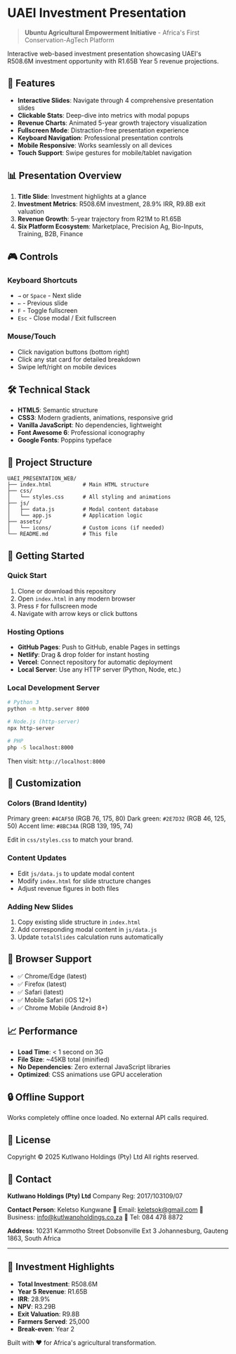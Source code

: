 # UAEI Investment Presentation

> **Ubuntu Agricultural Empowerment Initiative** - Africa's First Conservation-AgTech Platform

Interactive web-based investment presentation showcasing UAEI's R508.6M investment opportunity with R1.65B Year 5 revenue projections.

## 🚀 Features

- **Interactive Slides**: Navigate through 4 comprehensive presentation slides
- **Clickable Stats**: Deep-dive into metrics with modal popups
- **Revenue Charts**: Animated 5-year growth trajectory visualization
- **Fullscreen Mode**: Distraction-free presentation experience
- **Keyboard Navigation**: Professional presentation controls
- **Mobile Responsive**: Works seamlessly on all devices
- **Touch Support**: Swipe gestures for mobile/tablet navigation

## 📊 Presentation Overview

1. **Title Slide**: Investment highlights at a glance
2. **Investment Metrics**: R508.6M investment, 28.9% IRR, R9.8B exit valuation
3. **Revenue Growth**: 5-year trajectory from R21M to R1.65B
4. **Six Platform Ecosystem**: Marketplace, Precision Ag, Bio-Inputs, Training, B2B, Finance

## 🎮 Controls

### Keyboard Shortcuts
- `→` or `Space` - Next slide
- `←` - Previous slide
- `F` - Toggle fullscreen
- `Esc` - Close modal / Exit fullscreen

### Mouse/Touch
- Click navigation buttons (bottom right)
- Click any stat card for detailed breakdown
- Swipe left/right on mobile devices

## 🛠️ Technical Stack

- **HTML5**: Semantic structure
- **CSS3**: Modern gradients, animations, responsive grid
- **Vanilla JavaScript**: No dependencies, lightweight
- **Font Awesome 6**: Professional iconography
- **Google Fonts**: Poppins typeface

## 📁 Project Structure

```
UAEI_PRESENTATION_WEB/
├── index.html          # Main HTML structure
├── css/
│   └── styles.css      # All styling and animations
├── js/
│   ├── data.js         # Modal content database
│   └── app.js          # Application logic
├── assets/
│   └── icons/          # Custom icons (if needed)
└── README.md           # This file
```

## 🚦 Getting Started

### Quick Start
1. Clone or download this repository
2. Open `index.html` in any modern browser
3. Press `F` for fullscreen mode
4. Navigate with arrow keys or click buttons

### Hosting Options
- **GitHub Pages**: Push to GitHub, enable Pages in settings
- **Netlify**: Drag & drop folder for instant hosting
- **Vercel**: Connect repository for automatic deployment
- **Local Server**: Use any HTTP server (Python, Node, etc.)

### Local Development Server
```bash
# Python 3
python -m http.server 8000

# Node.js (http-server)
npx http-server

# PHP
php -S localhost:8000
```

Then visit: `http://localhost:8000`

## 🎨 Customization

### Colors (Brand Identity)
Primary green: `#4CAF50` (RGB 76, 175, 80)
Dark green: `#2E7D32` (RGB 46, 125, 50)
Accent lime: `#8BC34A` (RGB 139, 195, 74)

Edit in `css/styles.css` to match your brand.

### Content Updates
- Edit `js/data.js` to update modal content
- Modify `index.html` for slide structure changes
- Adjust revenue figures in both files

### Adding New Slides
1. Copy existing slide structure in `index.html`
2. Add corresponding modal content in `js/data.js`
3. Update `totalSlides` calculation runs automatically

## 📱 Browser Support

- ✅ Chrome/Edge (latest)
- ✅ Firefox (latest)
- ✅ Safari (latest)
- ✅ Mobile Safari (iOS 12+)
- ✅ Chrome Mobile (Android 8+)

## 📈 Performance

- **Load Time**: < 1 second on 3G
- **File Size**: ~45KB total (minified)
- **No Dependencies**: Zero external JavaScript libraries
- **Optimized**: CSS animations use GPU acceleration

## 🔒 Offline Support

Works completely offline once loaded. No external API calls required.

## 📄 License

Copyright © 2025 Kutlwano Holdings (Pty) Ltd
All rights reserved.

## 👥 Contact

**Kutlwano Holdings (Pty) Ltd**
Company Reg: 2017/103109/07

**Contact Person**: Keletso Kungwane
📧 Email: keletsok@gmail.com
📧 Business: info@kutlwanoholdings.co.za
📱 Tel: 084 478 8872

**Address**:
10231 Kammotho Street
Dobsonville Ext 3
Johannesburg, Gauteng
1863, South Africa

---

## 🎯 Investment Highlights

- **Total Investment**: R508.6M
- **Year 5 Revenue**: R1.65B
- **IRR**: 28.9%
- **NPV**: R3.29B
- **Exit Valuation**: R9.8B
- **Farmers Served**: 25,000
- **Break-even**: Year 2

Built with ❤️ for Africa's agricultural transformation.
